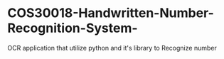 # COS30018-Handwritten-Number-Recognition-System-
OCR application that utilize python and it's library to Recognize number
